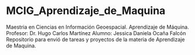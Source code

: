 # MCIG_Aprendizaje_de_Maquina
Maestria en Ciencias en Información Geoespacial. Aprendizaje de Máquina. Profesor: Dr. Hugo Carlos Martínez  Alumno: Jessica Daniela Ocaña Falcón  Repositorio para envió de tareas y proyectos de la materia de Aprendizaje de Maquina.

